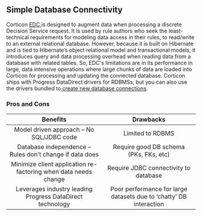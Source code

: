 ## Simple Database Connectivity

Corticon [EDC ](https://documentation.progress.com/output/ua/Corticon/#page/corticon%2Fidentity-strategies.html%23)is designed to augment data when processing a discrete Decision Service request. It is used by rule authors who seek the least-technical requirements for modeling data access in their rules, to read/write to an external relational database. However, because it is built on Hibernate and is tied to Hibernate’s object relational model and transactional models, it introduces query and data processing overhead when reading data from a database with related tables. So, EDC's limitations are in its performance in large, data intensive operations where large chunks of data are loaded into Corticon for processing and updating the connected database. Corticon ships with Progress DataDirect drivers for RDBMSs, but you can also use the drivers bundled to[ create new database connections](https://documentation.progress.com/output/ua/Corticon/#page/corticon%2Fusing-datadirect-drivers.html%23).

### Pros and Cons

|                            Benefits                            |                              Drawbacks                              |
| :-------------------------------------------------------------: | :------------------------------------------------------------------: |
|            Model driven approach – No SQL/JDBC code            |                           Limited to RDBMS                           |
|    Database independence – Rules don’t change if data does    |                Require good DB schema (PKs, FKs, etc)                |
| Minimize client application re-factoring when data needs change |                Require JDBC connectivity to database                |
|    Leverages industry leading Progress DataDirect technology    | Poor performance for large datasets due to ‘chatty’ DB interaction |
